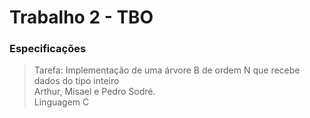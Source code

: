 # Trabalho 2 - TBO
### Especificações
> Tarefa: Implementação de uma árvore B de ordem N que recebe dados do tipo inteiro<br>
> Arthur, Misael e Pedro Sodré.<br>
> Linguagem C<br>